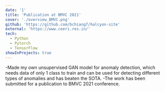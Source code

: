 ```yaml
---
date: '1'
title: 'Publication at BMVC 2021'
cover: './overview_BMVC.png'
github: 'https://github.com/bchiang7/halcyon-site'
external: 'https://www.ceeri.res.in/'
tech:
  - Python
  - Pytorch
  - TensorFlow
showInProjects: true
---
```


-Made my own unsupervised GAN model for anomaly detection, which needs data of only 1 class
to train and can be used for detecting different types of anomalies and has beaten the SOTA.
-The work has been submitted for a publication to BMVC 2021 conference.
